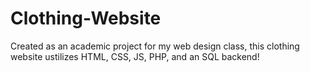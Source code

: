 # Clothing-Website
Created as an academic project for my web design class, this clothing website ustilizes HTML, CSS, JS, PHP, and an SQL backend!
